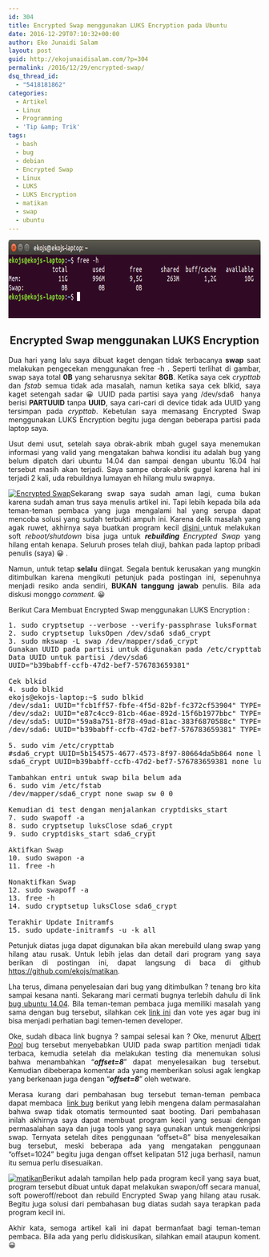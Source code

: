 ```yaml
---
id: 304
title: Encrypted Swap menggunakan LUKS Encryption pada Ubuntu
date: 2016-12-29T07:10:32+00:00
author: Eko Junaidi Salam
layout: post
guid: http://ekojunaidisalam.com/?p=304
permalink: /2016/12/29/encrypted-swap/
dsq_thread_id:
  - "5418181862"
categories:
  - Artikel
  - Linux
  - Programming
  - 'Tip &amp; Trik'
tags:
  - bash
  - bug
  - debian
  - Encrypted Swap
  - Linux
  - LUKS
  - LUKS Encryption
  - matikan
  - swap
  - ubuntu
---
```

![encrypted-swap-using-luks](/wp-content/uploads/2016/12/swap_bug.png)
<h2 style="text-align: center;">Encrypted Swap menggunakan LUKS Encryption</h2>

<p style="text-align: justify;">
  Dua hari yang lalu saya dibuat kaget dengan tidak terbacanya <strong>swap</strong> saat melakukan pengecekan menggunakan <span class="lang:default decode:true crayon-inline ">free -h</span>&nbsp;. Seperti terlihat di gambar, swap saya total <strong>0B</strong> yang seharusnya sekitar <strong>8GB</strong>. Ketika saya cek <em>crypttab</em> dan <em>fstab</em> semua tidak ada masalah, namun ketika saya cek blkid, saya kaget setengah sadar 😀 UUID pada partisi saya yang <span class="lang:default decode:true crayon-inline ">/dev/sda6</span>&nbsp; hanya berisi <strong>PARTUUID</strong> tanpa <strong>UUID</strong>, saya cari-cari di device tidak ada UUID yang tersimpan pada <em>crypttab</em>. Kebetulan saya memasang Encrypted Swap menggunakan LUKS Encryption begitu juga dengan beberapa partisi pada laptop saya.
</p>

<p style="text-align: justify;">
  Usut demi usut, setelah saya obrak-abrik mbah gugel saya menemukan informasi yang valid yang mengatakan bahwa kondisi itu adalah bug yang belum dipatch dari ubuntu 14.04 dan sampai dengan ubuntu 16.04 hal tersebut masih akan terjadi. Saya sampe obrak-abrik gugel karena hal ini terjadi 2 kali, uda rebuildnya lumayan eh hilang mulu swapnya.<a name='more'></a>
</p>

<p style="text-align: justify;">
  <a href="https://ekojunaidisalam.com/wp-content/uploads/2016/12/swap_bug_fix.png"><img class="aligncenter size-full wp-image-306" src="https://ekojunaidisalam.com/wp-content/uploads/2016/12/swap_bug_fix.png" alt="Encrypted Swap" width="675" height="257" srcset="https://ekojunaidisalam.com/wp-content/uploads/2016/12/swap_bug_fix.png 675w, https://ekojunaidisalam.com/wp-content/uploads/2016/12/swap_bug_fix-300x114.png 300w, https://ekojunaidisalam.com/wp-content/uploads/2016/12/swap_bug_fix-500x190.png 500w" sizes="(max-width: 675px) 100vw, 675px" /></a>Sekarang swap saya sudah aman lagi, cuma bukan karena sudah aman trus saya menulis artikel ini. Tapi lebih kepada bila ada teman-teman pembaca yang juga mengalami hal yang serupa dapat mencoba solusi yang sudah terbukti ampuh ini. Karena delik masalah yang agak ruwet, akhirnya saya buatkan program kecil <a href="https://github.com/ekojs/matikan" target="_blank">disini </a>untuk melakukan soft <em>reboot/shutdown</em> bisa juga untuk <strong><em>rebuilding</em> </strong><em>Encrypted Swap</em> yang hilang entah kenapa. Seluruh proses telah diuji, bahkan pada laptop pribadi penulis (saya) 😀 .
</p>

<p style="text-align: justify;">
  Namun, untuk tetap <strong>selalu</strong> diingat. Segala bentuk kerusakan yang mungkin ditimbulkan karena mengikuti petunjuk pada postingan ini, sepenuhnya menjadi resiko anda sendiri, <strong>BUKAN</strong> <strong>tanggung jawab</strong> penulis. Bila ada diskusi monggo <em>comment. </em>😀
</p>

Berikut Cara Membuat Encrypted Swap menggunakan LUKS Encryption :

<pre class="lang:default decode:true " title="Membuat Encrypted Swap menggunakan LUKS">1. sudo cryptsetup --verbose --verify-passphrase luksFormat /dev/sda6
2. sudo cryptsetup luksOpen /dev/sda6 sda6_crypt
3. sudo mkswap -L swap /dev/mapper/sda6_crypt
Gunakan UUID pada partisi untuk digunakan pada /etc/crypttab
Data UUID untuk partisi /dev/sda6
UUID="b39babff-ccfb-47d2-bef7-576783659381"

Cek blkid
4. sudo blkid
ekojs@ekojs-laptop:~$ sudo blkid
/dev/sda1: UUID="fcb1ff57-fbfe-4f5d-82bf-fc372cf53904" TYPE="ext4" PARTUUID="2ba375fb-01"
/dev/sda2: UUID="e87c4cc9-81cb-46ae-892d-15f6b1977bbc" TYPE="ext4" PARTUUID="2ba375fb-02"
/dev/sda5: UUID="59a8a751-8f78-49ad-81ac-383f6870588c" TYPE="crypto_LUKS" PARTUUID="2ba375fb-05"
/dev/sda6: UUID="b39babff-ccfb-47d2-bef7-576783659381" TYPE="crypto_LUKS" PARTUUID="2ba375fb-06"

5. sudo vim /etc/crypttab
#sda6_crypt UUID=5b154575-4677-4573-8f97-80664da5b864 none luks,swap,discard
sda6_crypt UUID=b39babff-ccfb-47d2-bef7-576783659381 none luks,swap,discard

Tambahkan entri untuk swap bila belum ada
6. sudo vim /etc/fstab
/dev/mapper/sda6_crypt none swap sw 0 0

Kemudian di test dengan menjalankan cryptdisks_start
7. sudo swapoff -a
8. sudo cryptsetup luksClose sda6_crypt
9. sudo cryptdisks_start sda6_crypt

Aktifkan Swap
10. sudo swapon -a
11. free -h

Nonaktifkan Swap
12. sudo swapoff -a
13. free -h
14. sudo cryptsetup luksClose sda6_crypt

Terakhir Update Initramfs
15. sudo update-initramfs -u -k all</pre>

<p style="text-align: justify;">
  Petunjuk diatas juga dapat digunakan bila akan merebuild ulang swap yang hilang atau rusak. Untuk lebih jelas dan detail dari program yang saya berikan di postingan ini, dapat langsung di baca di github <a href="https://github.com/ekojs/matikan" target="_blank">https://github.com/ekojs/matikan</a>.
</p>

<p style="text-align: justify;">
  Lha terus, dimana penyelesaian dari bug yang ditimbulkan ? tenang bro kita sampai kesana nanti. Sekarang mari cermati bugnya terlebih dahulu di link <a href="https://bugs.launchpad.net/ubuntu/+source/ecryptfs-utils/+bug/1310058" target="_blank">bug ubuntu 14.04</a>. Bila teman-teman pembaca juga memiliki masalah yang sama dengan bug tersebut, silahkan cek <a href="https://bugs.launchpad.net/ubuntu/+source/ecryptfs-utils/+bug/1310058/+affectsmetoo" target="_blank">link ini</a> dan vote yes agar bug ini bisa menjadi perhatian bagi temen-temen developer.
</p>

<p style="text-align: justify;">
  Oke, sudah dibaca link bugnya ? sampai selesai kan ? Oke, menurut <a href="https://launchpad.net/~albertpool" target="_blank">Albert Pool</a> bug tersebut menyebabkan UUID pada swap partition menjadi tidak terbaca, kemudia setelah dia melakukan testing dia menemukan solusi bahwa menambahkan &#8220;<em><strong>offset=8</strong></em>&#8221; dapat menyelesaikan bug tersebut. Kemudian dibeberapa komentar ada yang memberikan solusi agak lengkap yang berkenaan juga dengan &#8220;<em><strong>offset=8</strong></em>&#8221; oleh wetware.
</p>

<p style="text-align: justify;">
  Merasa kurang dari pembahasan bug tersebut teman-teman pembaca dapat membaca&nbsp; <a href="https://bugs.launchpad.net/ubuntu/+source/ecryptfs-utils/+bug/953875" target="_blank">link bug</a> berikut yang lebih mengena dalam permasalahan bahwa swap tidak otomatis termounted saat booting. Dari pembahasan inilah akhirnya saya dapat membuat program kecil yang sesuai dengan permasalahan saya dan juga tools yang saya gunakan untuk mengenkripsi swap. Ternyata setelah dites penggunaan &#8220;offset=8&#8221; bisa menyelesaikan bug tersebut, meski beberapa ada yang mengatakan penggunaan &#8220;offset=1024&#8221; begitu juga dengan offset kelipatan 512 juga berhasil, namun itu semua perlu disesuaikan.
</p>

<p style="text-align: justify;">
  <a href="https://ekojunaidisalam.com/wp-content/uploads/2016/12/matikan.png"><img class="aligncenter size-full wp-image-307" src="https://ekojunaidisalam.com/wp-content/uploads/2016/12/matikan.png" alt="matikan" width="450" height="517" srcset="https://ekojunaidisalam.com/wp-content/uploads/2016/12/matikan.png 450w, https://ekojunaidisalam.com/wp-content/uploads/2016/12/matikan-261x300.png 261w" sizes="(max-width: 450px) 100vw, 450px" /></a>Berikut adalah tampilan help pada program kecil yang saya buat, program tersebut dibuat untuk dapat melakukan swapon/off secara manual, soft poweroff/reboot dan rebuild Encrypted Swap yang hilang atau rusak. Begitu juga solusi dari pembahasan bug diatas sudah saya terapkan pada program kecil ini.
</p>

<p style="text-align: justify;">
  Akhir kata, semoga artikel kali ini dapat bermanfaat bagi teman-teman pembaca. Bila ada yang perlu didiskusikan, silahkan email ataupun koment. 😀
</p>
